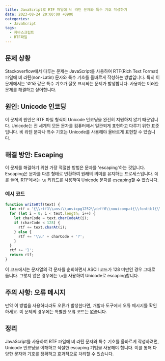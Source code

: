 ```yaml
---
title: JavaScript로 RTF 파일에 비 라틴 문자와 특수 기호 작성하기
date: 2023-08-24 20:00:00 +0900
categories:
  - JavaScript
tags:
  - 자바스크립트
  - RTF파일
---
```


## 문제 상황

Stackoverflow에서 다루는 문제는 JavaScript를 사용하여 RTF(Rich Text Format) 파일에 비 라틴(non-Latin) 문자와 특수 기호를 올바르게 작성하는 방법입니다. 특히 이 문제에서는 'Ø'와 같은 특수 기호가 잘못 표시되는 문제가 발생합니다. 사용자는 이러한 문제를 해결하고 싶어합니다.

## 원인: Unicode 인코딩

이 문제의 원인은 RTF 파일 형식이 Unicode 인코딩을 완전히 지원하지 않기 때문입니다. Unicode는 전 세계의 모든 문자를 컴퓨터에서 일관되게 표현하고 다루기 위한 표준입니다. 비 라틴 문자나 특수 기호는 Unicode를 사용해야 올바르게 표현할 수 있습니다.

## 해결 방안: Escaping

이 문제를 해결하기 위한 가장 적절한 방법은 문자를 'escaping'하는 것입니다. Escaping은 문자를 다른 형태로 변환하여 원래의 의미를 유지하는 프로세스입니다. 예를 들어, RTF에서는 `\u` 키워드를 사용하여 Unicode 문자를 escaping할 수 있습니다.

### 예시 코드

```javascript
function writeRtf(text) {
  let rtf = '{\\rtf1\\ansi\\ansicpg1252\\deff0\\nouicompat{\\fonttbl{\\f0\\fnil\\fcharset0 Arial;}}';
  for (let i = 0; i < text.length; i++) {
    let charCode = text.charCodeAt(i);
    if (charCode < 128) {
      rtf += text.charAt(i);
    } else {
      rtf += '\\u' + charCode + '?';
    }
  }
  rtf += '}';
  return rtf;
}
```

이 코드에서는 문자열의 각 문자를 순회하면서 ASCII 코드가 128 미만인 경우 그대로 둡니다. 그렇지 않은 경우에는 `\u`를 사용하여 Unicode로 escaping합니다.

## 주의 사항: 오류 메시지

만약 이 방법을 사용하더라도 오류가 발생한다면, 개발자 도구에서 오류 메시지를 확인하세요. 이 문제의 경우에는 특별한 오류 코드는 없습니다. 

## 정리

JavaScript를 사용하여 RTF 파일에 비 라틴 문자와 특수 기호를 올바르게 작성하려면, Unicode 인코딩을 이해하고 적절한 escaping 기법을 사용해야 합니다. 이를 통해 다양한 문자와 기호를 정확하고 효과적으로 처리할 수 있습니다.